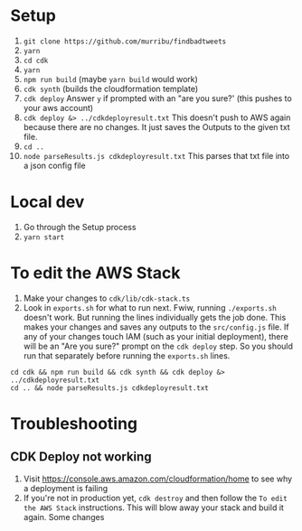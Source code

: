 # Setup

1. `git clone https://github.com/murribu/findbadtweets`
1. `yarn`
1. `cd cdk`
1. `yarn`
1. `npm run build` (maybe `yarn build` would work)
1. `cdk synth` (builds the cloudformation template)
1. `cdk deploy` Answer `y` if prompted with an "are you sure?' (this pushes to your aws account)
1. `cdk deploy &> ../cdkdeployresult.txt` This doesn't push to AWS again because there are no changes. It just saves the Outputs to the given txt file.
1. `cd ..`
1. `node parseResults.js cdkdeployresult.txt` This parses that txt file into a json config file

# Local dev

1. Go through the Setup process
1. `yarn start`

# To edit the AWS Stack

1. Make your changes to `cdk/lib/cdk-stack.ts`
1. Look in `exports.sh` for what to run next. Fwiw, running `./exports.sh` doesn't work. But running the lines individually gets the job done. This makes your changes and saves any outputs to the `src/config.js` file. If any of your changes touch IAM (such as your initial deployment), there will be an "Are you sure?" prompt on the `cdk deploy` step. So you should run that separately before running the `exports.sh` lines.

```
cd cdk && npm run build && cdk synth && cdk deploy &> ../cdkdeployresult.txt
cd .. && node parseResults.js cdkdeployresult.txt
```

# Troubleshooting

## CDK Deploy not working

1. Visit https://console.aws.amazon.com/cloudformation/home to see why a deployment is failing
1. If you're not in production yet, `cdk destroy` and then follow the `To edit the AWS Stack` instructions. This will blow away your stack and build it again. Some changes 
